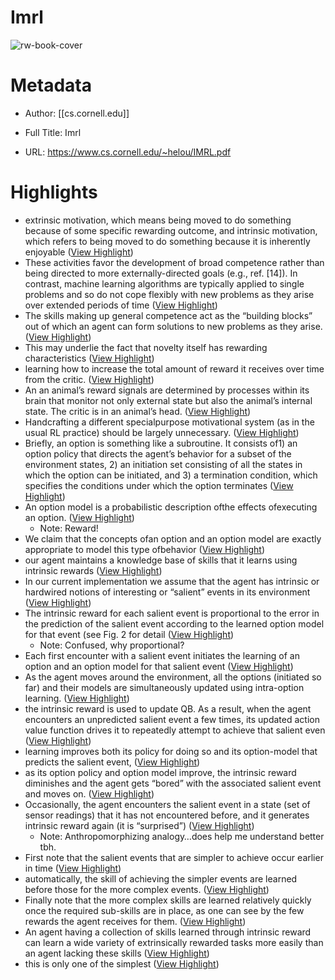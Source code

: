 # Imrl

![rw-book-cover](https://readwise-assets.s3.amazonaws.com/media/uploaded_book_covers/profile_658243/MmV4VVGRPocR5RLMw1d_ULdF68cuucjoekPyeGYLFko-cove_BmXb5Ko.png)

# Metadata
- Author: [[cs.cornell.edu]]
- Full Title: Imrl

- URL: https://www.cs.cornell.edu/~helou/IMRL.pdf

# Highlights
- extrinsic motivation, which means being moved to do something because of some specific rewarding outcome, and intrinsic motivation, which refers to being moved to do something because it is inherently enjoyable ([View Highlight](https://read.readwise.io/read/01hjw68gqj51wbnmpywvspratt))
- These activities favor the development of broad competence rather than being directed to more externally-directed goals (e.g., ref. [14]). In contrast, machine learning algorithms are typically applied to single problems and so do not cope flexibly with new problems as they arise over extended periods of time ([View Highlight](https://read.readwise.io/read/01hjw68yx5ete7mt3bhw1q9dsr))
- The skills making up general competence act as the “building blocks” out of which an agent can form solutions to new problems as they arise. ([View Highlight](https://read.readwise.io/read/01hjw69k0ck8b2he46sr93nk5s))
- This may underlie the fact that novelty itself has rewarding characteristics ([View Highlight](https://read.readwise.io/read/01hjw6b2egvzdepgc5f7g81jwj))
- learning how to increase the total amount of reward it receives over time from the critic. ([View Highlight](https://read.readwise.io/read/01hjw6cbppzrepx3cmy6fs2qna))
- An an animal’s reward signals are determined by processes within its brain that monitor not only external state but also the animal’s internal state. The critic is in an animal’s head. ([View Highlight](https://read.readwise.io/read/01hjw6cs6fjy42enx7dn9d88jy))
- Handcrafting a different specialpurpose motivational system (as in the usual RL practice) should be largely unnecessary. ([View Highlight](https://read.readwise.io/read/01hjw6dvnhf8tveexkp1jft8vh))
- Briefly, an option is something like a subroutine. It consists of1) an option policy that directs the agent’s behavior for a subset of the environment states, 2) an initiation set consisting of all the states in which the option can be initiated, and 3) a termination condition, which specifies the conditions under which the option terminates ([View Highlight](https://read.readwise.io/read/01hjw6ffhvd33v8pbws7bqjchb))
- An option model is a probabilistic description ofthe effects ofexecuting an option. ([View Highlight](https://read.readwise.io/read/01hjw6gwxtbxz9vh7rb4t6q1c8))
    - Note: Reward!
- We claim that the concepts ofan option and an option model are exactly appropriate to model this type ofbehavior ([View Highlight](https://read.readwise.io/read/01hjw6jtwe5pk8ab6mknk2dexj))
- our agent maintains a knowledge base of skills that it learns using intrinsic rewards ([View Highlight](https://read.readwise.io/read/01hjw6kra2x3ny4rc73rbxk89a))
- In our current implementation we assume that the agent has intrinsic or hardwired notions of interesting or “salient” events in its environment ([View Highlight](https://read.readwise.io/read/01hjw6n4bwxr229ma8pw2z33ad))
- The intrinsic reward for each salient event is proportional to the error in the prediction of the salient event according to the learned option model for that event (see Fig. 2 for detail ([View Highlight](https://read.readwise.io/read/01hjw6q4rqy7aqgzaxj88yvx07))
    - Note: Confused, why proportional?
- Each first encounter with a salient event initiates the learning of an option and an option model for that salient event ([View Highlight](https://read.readwise.io/read/01hjw6t8f3tm7nmbdrskcvnraf))
- As the agent moves around the environment, all the options (initiated so far) and their models are simultaneously updated using intra-option learning. ([View Highlight](https://read.readwise.io/read/01hjw6td2f9gj4k2ak6y5sp0gm))
- the intrinsic reward is used to update QB. As a result, when the agent encounters an unpredicted salient event a few times, its updated action value function drives it to repeatedly attempt to achieve that salient even ([View Highlight](https://read.readwise.io/read/01hjw6twaf8ya7h86nc3xvwazj))
- learning improves both its policy for doing so and its option-model that predicts the salient event, ([View Highlight](https://read.readwise.io/read/01hjw6vejr2d79a5nf8pbweaty))
- as its option policy and option model improve, the intrinsic reward diminishes and the agent gets “bored” with the associated salient event and moves on. ([View Highlight](https://read.readwise.io/read/01hjw6vqe4v2a1xt4wg7ccrsg0))
- Occasionally, the agent encounters the salient event in a state (set of sensor readings) that it has not encountered before, and it generates intrinsic reward again (it is “surprised”) ([View Highlight](https://read.readwise.io/read/01hjw6w1k2d9rr2g3xe1brvc8b))
    - Note: Anthropomorphizing analogy…does help me understand better tbh.
- First note that the salient events that are simpler to achieve occur earlier in time ([View Highlight](https://read.readwise.io/read/01hjw6ygkjgtrmsgyqdxen1fga))
- automatically, the skill of achieving the simpler events are learned before those for the more complex events. ([View Highlight](https://read.readwise.io/read/01hjw6ysety68dnst0qkxphk6j))
- Finally note that the more complex skills are learned relatively quickly once the required sub-skills are in place, as one can see by the few rewards the agent receives for them. ([View Highlight](https://read.readwise.io/read/01hjw6zdy1hcrx5df3tvcb8pqt))
- An agent having a collection of skills learned through intrinsic reward can learn a wide variety of extrinsically rewarded tasks more easily than an agent lacking these skills ([View Highlight](https://read.readwise.io/read/01hjw701aa97a1ty01awr2yqvs))
- this is only one of the simplest ([View Highlight](https://read.readwise.io/read/01hjw7183wrndchy7ee3y8gwh9))
